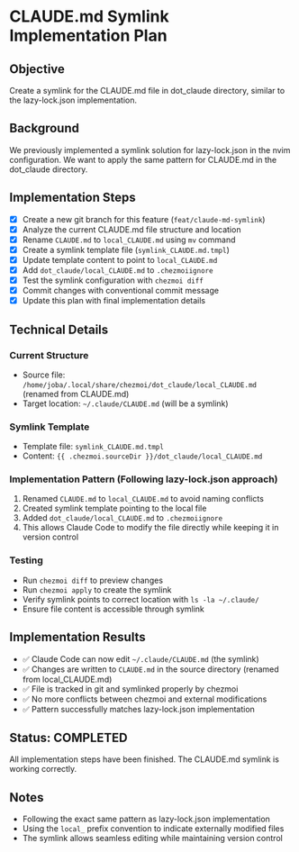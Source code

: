 # CLAUDE.md Symlink Implementation Plan

## Objective
Create a symlink for the CLAUDE.md file in dot_claude directory, similar to the lazy-lock.json implementation.

## Background
We previously implemented a symlink solution for lazy-lock.json in the nvim configuration. We want to apply the same pattern for CLAUDE.md in the dot_claude directory.

## Implementation Steps

- [x] Create a new git branch for this feature (`feat/claude-md-symlink`)
- [x] Analyze the current CLAUDE.md file structure and location
- [x] Rename `CLAUDE.md` to `local_CLAUDE.md` using `mv` command
- [x] Create a symlink template file (`symlink_CLAUDE.md.tmpl`)
- [x] Update template content to point to `local_CLAUDE.md`
- [x] Add `dot_claude/local_CLAUDE.md` to `.chezmoiignore`
- [x] Test the symlink configuration with `chezmoi diff`
- [x] Commit changes with conventional commit message
- [x] Update this plan with final implementation details

## Technical Details

### Current Structure
- Source file: `/home/joba/.local/share/chezmoi/dot_claude/local_CLAUDE.md` (renamed from CLAUDE.md)
- Target location: `~/.claude/CLAUDE.md` (will be a symlink)

### Symlink Template
- Template file: `symlink_CLAUDE.md.tmpl`
- Content: `{{ .chezmoi.sourceDir }}/dot_claude/local_CLAUDE.md`

### Implementation Pattern (Following lazy-lock.json approach)
1. Renamed `CLAUDE.md` to `local_CLAUDE.md` to avoid naming conflicts
2. Created symlink template pointing to the local file
3. Added `dot_claude/local_CLAUDE.md` to `.chezmoiignore`
4. This allows Claude Code to modify the file directly while keeping it in version control

### Testing
- Run `chezmoi diff` to preview changes
- Run `chezmoi apply` to create the symlink
- Verify symlink points to correct location with `ls -la ~/.claude/`
- Ensure file content is accessible through symlink

## Implementation Results
- ✅ Claude Code can now edit `~/.claude/CLAUDE.md` (the symlink)
- ✅ Changes are written to `CLAUDE.md` in the source directory (renamed from local_CLAUDE.md)
- ✅ File is tracked in git and symlinked properly by chezmoi
- ✅ No more conflicts between chezmoi and external modifications
- ✅ Pattern successfully matches lazy-lock.json implementation

## Status: COMPLETED
All implementation steps have been finished. The CLAUDE.md symlink is working correctly.

## Notes
- Following the exact same pattern as lazy-lock.json implementation
- Using the `local_` prefix convention to indicate externally modified files
- The symlink allows seamless editing while maintaining version control